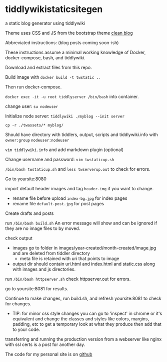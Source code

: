 # tiddlywikistaticsitegen
a static blog generator using tiddlywiki


Theme uses CSS and JS from the bootstrap theme [clean blog](https://startbootstrap.github.io/startbootstrap-clean-blog/index.html)

Abbreviated instructions:  (blog posts coming soon-ish)

These instructions assume a minimal working knowledge of Docker, docker-compose, bash, and tiddlywiki.

Download and extract files from this repo.

Build image with `docker build -t twstatic .`.

Then run docker-compose.

`docker exec -it -u root tiddlyserver /bin/bash` into container.

change user: `su nodeuser`

Initialize node server: `tiddlywiki ./myblog --init server`

`cp -r ./twassets/* myblog/`

Should have directory with tiddlers, output, scripts and tiddlywiki.info with `owner:group` `nodeuser:nodeuser`

`vim tiddlywiki.info` and add markdown plugin (optional)

Change username and password: `vim twstaticup.sh`

`/bin/bash twstaticup.sh`  and `less twserverup.out` to check for errors.

Go to yoursite:8080

import default header images and tag `header-img` if you want to change.
* rename file before upload `index-bg.jpg` for index pages
* rename file `default-post.jpg` for post pages

Create drafts and posts

run `/bin/bash build.sh`  An error message will show and can be ignored if they are no image files to by moved.

check output
* images go to folder in images/year-created/month-created/image.jpg and are deleted from tiddler directory
    * meta file is retained with uri that points to image
* output dir should contain uri.html and index.html and static.css along with images and js directories.

run `/bin/bash httpserver.sh`  check httpserver.out for errors.

go to yoursite:8081 for results.

Continue to make changes, run build.sh, and refresh yoursite:8081 to check for changes.
* TIP: for minor css style changes you can go to 'inspect' in chrome or it's equivalent and change the classes and styles like colors, margins, padding, etc to get a temporary look at what they produce then add that to your code.

transferring and running the production version from a webserver like nginx with ssl certs is a post for another day.

The code for my personal site is on [github](https://github.com/digitalap3/myblog)
